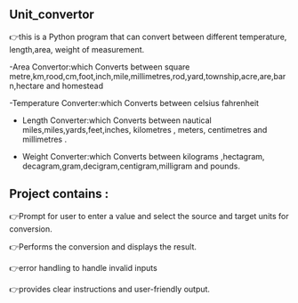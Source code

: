 ## Unit_convertor

👉this is a Python program that can convert between different temperature, length,area, weight of measurement.

-Area Convertor:which Converts between square metre,km,rood,cm,foot,inch,mile,millimetres,rod,yard,township,acre,are,barn,hectare and homestead

-Temperature Converter:which Converts between celsius  fahrenheit

- Length Converter:which Converts between nautical miles,miles,yards,feet,inches, kilometres , meters, centimetres and millimetres .

- Weight Converter:which  Converts between kilograms ,hectagram,
decagram,gram,decigram,centigram,milligram and pounds.

## Project contains :

👉Prompt for user to enter a value and select the source and target units for conversion.

👉Performs the conversion and displays the result.

👉error handling to handle invalid inputs

👉provides clear instructions and user-friendly output.
